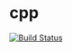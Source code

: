 # cpp

[![Build Status](https://travis-ci.com/krisko/cpp.svg?branch=master)](https://travis-ci.com/krisko/cpp)

